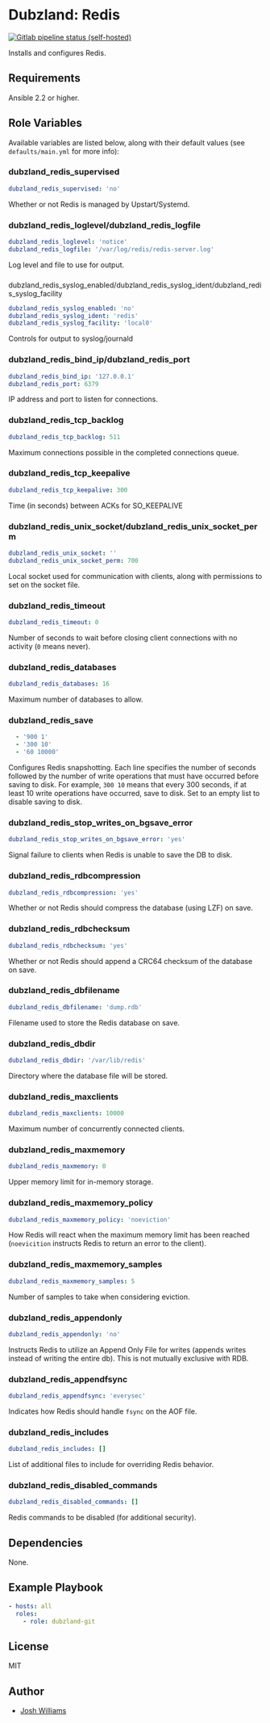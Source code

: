 # Dubzland: Redis
[![Gitlab pipeline status (self-hosted)](https://img.shields.io/gitlab/pipeline/jdubz/dubzland-redis?gitlab_url=https%3A%2F%2Fgit.dubzland.net)](https://git.dubzland.net/jdubz/dubzland-redis/pipelines)

Installs and configures Redis.

## Requirements

Ansible 2.2 or higher.

## Role Variables

Available variables are listed below, along with their default values (see
    `defaults/main.yml` for more info):

### dubzland_redis_supervised

```yaml
dubzland_redis_supervised: 'no'
```

Whether or not Redis is managed by Upstart/Systemd.

### dubzland_redis_loglevel/dubzland_redis_logfile

```yaml
dubzland_redis_loglevel: 'notice'
dubzland_redis_logfile: '/var/log/redis/redis-server.log'
```

Log level and file to use for output.

###
dubzland_redis_syslog_enabled/dubzland_redis_syslog_ident/dubzland_redis_syslog_facility

```yaml
dubzland_redis_syslog_enabled: 'no'
dubzland_redis_syslog_ident: 'redis'
dubzland_redis_syslog_facility: 'local0'
```

Controls for output to syslog/journald

### dubzland_redis_bind_ip/dubzland_redis_port

```yaml
dubzland_redis_bind_ip: '127.0.0.1'
dubzland_redis_port: 6379
```

IP address and port to listen for connections.

### dubzland_redis_tcp_backlog

```yaml
dubzland_redis_tcp_backlog: 511
```

Maximum connections possible in the completed connections queue.

### dubzland_redis_tcp_keepalive

```yaml
dubzland_redis_tcp_keepalive: 300
```

Time (in seconds) between ACKs for SO_KEEPALIVE

### dubzland_redis_unix_socket/dubzland_redis_unix_socket_perm

```yaml
dubzland_redis_unix_socket: ''
dubzland_redis_unix_socket_perm: 700
```

Local socket used for communication with clients, along with permissions to set
on the socket file.

### dubzland_redis_timeout

```yaml
dubzland_redis_timeout: 0
```

Number of seconds to wait before closing client connections with no activity
(`0` means never).

### dubzland_redis_databases

```yaml
dubzland_redis_databases: 16
```

Maximum number of databases to allow.

### dubzland_redis_save

```yaml
  - '900 1'
  - '300 10'
  - '60 10000'
```

Configures Redis snapshotting.  Each line specifies the number of seconds followed by the number of write operations that must have occurred before saving to disk.  For example, `300 10` means that every 300 seconds, if at least 10 write operations have occurred, save to disk.  Set to an empty list to disable saving to disk.

### dubzland_redis_stop_writes_on_bgsave_error

```yaml
dubzland_redis_stop_writes_on_bgsave_error: 'yes'
```

Signal failure to clients when Redis is unable to save the DB to disk.

### dubzland_redis_rdbcompression

```yaml
dubzland_redis_rdbcompression: 'yes'
```

Whether or not Redis should compress the database (using LZF) on save.

### dubzland_redis_rdbchecksum

```yaml
dubzland_redis_rdbchecksum: 'yes'
```

Whether or not Redis should append a CRC64 checksum of the database on save.

### dubzland_redis_dbfilename

```yaml
dubzland_redis_dbfilename: 'dump.rdb'
```

Filename used to store the Redis database on save.

### dubzland_redis_dbdir

```yaml
dubzland_redis_dbdir: '/var/lib/redis'
```

Directory where the database file will be stored.

### dubzland_redis_maxclients

```yaml
dubzland_redis_maxclients: 10000
```

Maximum number of concurrently connected clients.

### dubzland_redis_maxmemory

```yaml
dubzland_redis_maxmemory: 0
```

Upper memory limit for in-memory storage.

### dubzland_redis_maxmemory_policy

```yaml
dubzland_redis_maxmemory_policy: 'noeviction'
```

How Redis will react when the maximum memory limit has been reached (`noevicition` instructs Redis to return an error to the client).

### dubzland_redis_maxmemory_samples

```yaml
dubzland_redis_maxmemory_samples: 5
```

Number of samples to take when considering eviction.

### dubzland_redis_appendonly

```yaml
dubzland_redis_appendonly: 'no'
```

Instructs Redis to utilize an Append Only File for writes (appends writes instead of writing the entire db).  This is not mutually exclusive with RDB.

### dubzland_redis_appendfsync

```yaml
dubzland_redis_appendfsync: 'everysec'
```

Indicates how Redis should handle `fsync` on the AOF file.

### dubzland_redis_includes

```yaml
dubzland_redis_includes: []
```

List of additional files to include for overriding Redis behavior.

### dubzland_redis_disabled_commands

```yaml
dubzland_redis_disabled_commands: []
```

Redis commands to be disabled (for additional security).

## Dependencies

None.

## Example Playbook

```yaml
- hosts: all
  roles:
    - role: dubzland-git
```

## License

MIT

## Author

* [Josh Williams](https://codingprime.com)
